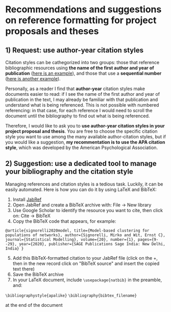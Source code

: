 # Recommendations and suggestions on reference formatting for project proposals and theses

## 1) Request: use author-year citation styles

Citation styles can be cathegorized into two groups: those that reference bibliographic resources using **the name of the first author and year of publication** ([here is an example](https://rss.onlinelibrary.wiley.com/doi/10.1111/rssc.12234)), and those that use a **sequential number** ([here is another example](https://onlinelibrary.wiley.com/doi/10.1002/sim.9178)).

Personally, as a reader I find that **author-year** citation styles make documents easier to read: if I see the name of the first author and year of publication in the text, I may already be familiar with that publication and understand what is being referenced. This is not possible with numbered referencing: in that case, for each reference I would need to scroll the document until the bibliography to find out what is being referenced.

Therefore, I would like to ask you to **use author-year citation styles in your project proposal and thesis**. You are free to choose the specific citation style you want to use among the many available author-citation styles, but if you would like a suggestion, **my recommentation is to use the APA citation style**, which was developed by the American Psychological Association.

## 2) Suggestion: use a dedicated tool to manage your bibliography and the citation style

Managing references and citation styles is a tedious task. Luckily, it can be easily automated. Here is how you can do it by using LaTeX and BibTeX:

1. Install [JabRef](https://www.jabref.org)
2. Open JabRef and create a BibTeX archive with: File -> New library
3. Use Google Scholar to identify the resource you want to cite, then click on: Cite -> BibTeX
4. Copy the BibTeX code that appears, for example:

`@article{signorelli2020model,
  title={Model-based clustering for populations of networks},
  author={Signorelli, Mirko and Wit, Ernst C},
  journal={Statistical Modelling},
  volume={20},
  number={1},
  pages={9--29},
  year={2020},
  publisher={SAGE Publications Sage India: New Delhi, India}
}`

5. Add this BibTeX-formatted citation to your JabRef file (click on the +, then in the new record click on "BibTeX source" and insert the copied text there)
6. Save the BibTeX archive
7. In your LaTeX document, include `\usepackage{natbib}` in the preamble, and:

`\bibliographystyle{apalike}`
`\bibliography{bibtex_filename}`

at the end of the document


